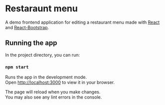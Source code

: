 # Restaraunt menu

A demo frontend application for editing a restaurant menu made with [React](https://github.com/facebook/create-react-app) and [React-Bootstrap](https://github.com/react-bootstrap).

## Running the app

In the project directory, you can run:

### `npm start`

Runs the app in the development mode.\
Open [http://localhost:3000](http://localhost:3000) to view it in your browser.

The page will reload when you make changes.\
You may also see any lint errors in the console.
